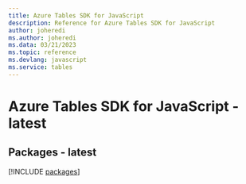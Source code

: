 ```yaml
---
title: Azure Tables SDK for JavaScript
description: Reference for Azure Tables SDK for JavaScript
author: joheredi
ms.author: joheredi
ms.data: 03/21/2023
ms.topic: reference
ms.devlang: javascript
ms.service: tables
---
```

# Azure Tables SDK for JavaScript - latest
## Packages - latest
[!INCLUDE [packages](tables-index.md)]